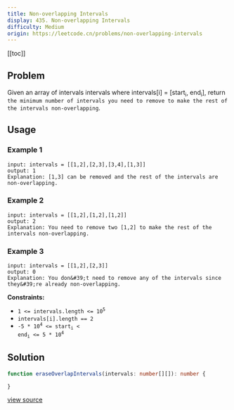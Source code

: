 ```yaml
---
title: Non-overlapping Intervals
display: 435. Non-overlapping Intervals
difficulty: Medium
origin: https://leetcode.cn/problems/non-overlapping-intervals
---
```


[[toc]]

## Problem

Given an array of intervals intervals where intervals[i] = [start<sub>i</sub>, end<sub>i</sub>], return `the minimum number of intervals you need to remove to make the rest of the intervals non-overlapping`.

## Usage

### Example 1

```
input: intervals = [[1,2],[2,3],[3,4],[1,3]]
output: 1
Explanation: [1,3] can be removed and the rest of the intervals are non-overlapping.
```

### Example 2

```
input: intervals = [[1,2],[1,2],[1,2]]
output: 2
Explanation: You need to remove two [1,2] to make the rest of the intervals non-overlapping.
```

### Example 3

```
input: intervals = [[1,2],[2,3]]
output: 0
Explanation: You don&#39;t need to remove any of the intervals since they&#39;re already non-overlapping.
```


**Constraints:**

- <code>1 &lt;= intervals.length &lt;= 10<sup>5</sup></code>
- <code>intervals[i].length == 2</code>
- <code>-5 * 10<sup>4</sup> &lt;= start<sub>i</sub> &lt; end<sub>i</sub> &lt;= 5 * 10<sup>4</sup></code>


## Solution

```ts
function eraseOverlapIntervals(intervals: number[][]): number {

}
```

[view source](https://leetcode.cn/problems/non-overlapping-intervals)

